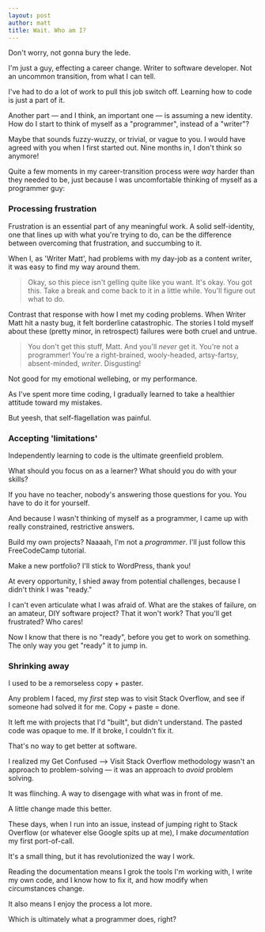 ```yaml
---
layout: post
author: matt
title: Wait. Who am I?
---
```


Don't worry, not gonna bury the lede. 

I'm just a guy, effecting a career change. Writer to software developer. Not an uncommon transition, from what I can tell. 

I've had to do a lot of work to pull this job switch off. Learning how to code is just a part of it. 

Another part — and I think, an important one — is assuming a new identity. How do I start to think of myself as a "programmer", instead of a "writer"?

Maybe that sounds fuzzy-wuzzy, or trivial, or vague to you. I would have agreed with you when I first started out. Nine months in, I don't think so anymore! 

Quite a few moments in my career-transition process were *way* harder than they needed to be, just because I was uncomfortable thinking of myself as a programmer guy:

### Processing frustration

Frustration is an essential part of any meaningful work. A solid self-identity, one that lines up with what you're trying to do, can be the difference between overcoming that frustration, and succumbing to it. 

When I, as 'Writer Matt', had problems with my day-job as a content writer, it was easy to find my way around them. 

>Okay, so this piece isn't gelling quite like you want. It's okay. You got this. Take a break and come back to it in a little while. You'll figure out what to do. 

Contrast that response with how I met my coding problems. When Writer Matt hit a nasty bug, it felt borderline catastrophic. The stories I told myself about these (pretty minor, in retrospect) failures were both cruel and untrue.

>You don't get this stuff, Matt. And you'll *never* get it. You're not a programmer! You're a right-brained, wooly-headed, artsy-fartsy, absent-minded, *writer*. Disgusting!

Not good for my emotional wellebing, or my performance. 

As I've spent more time coding, I gradually learned to take a healthier attitude toward my mistakes. 

But yeesh, that self-flagellation was painful.

### Accepting 'limitations'

Independently learning to code is the ultimate greenfield problem.

What should you focus on as a learner? What should you do with your skills?

If you have no teacher, nobody's answering those questions for you. You have to do it for yourself.

And because I wasn't thinking of myself as a programmer, I came up with really constrained, restrictive answers. 

Build my own projects? Naaaah, I'm not a *programmer*. I'll just follow this FreeCodeCamp tutorial.

Make a new portfolio? I'll stick to WordPress, thank you!

At every opportunity, I shied away from potential challenges, because I didn't think I was "ready." 

I can't even articulate what I was afraid of. What are the stakes of failure, on an amateur, DIY software project? That it won't work? That you'll get frustrated? Who cares!

Now I know that there is no "ready", before you get to work on something. The only way you get "ready" it to jump in. 

### Shrinking away

I used to be a remorseless copy + paster.

Any problem I faced, my *first* step was to visit Stack Overflow, and see if someone had solved it for me. Copy + paste = done.

It left me with projects that I'd "built", but didn't understand. The pasted code was opaque to me. If it broke, I couldn't fix it. 

That's no way to get better at software. 

I realized my Get Confused --> Visit Stack Overflow methodology wasn't an approach to problem-solving — it was an approach to *avoid* problem solving.

It was flinching. A way to disengage with what was in front of me. 

A little change made this better. 

These days, when I run into an issue, instead of jumping right to Stack Overflow (or whatever else Google spits up at me), I make *documentation* my first port-of-call.

It's a small thing, but it has revolutionized the way I work. 

Reading the documentation means I grok the tools I'm working with, I write my own code, and I know how to fix it, and how modify when circumstances change.

It also means I enjoy the process a lot more. 

Which is ultimately what a programmer does, right?



